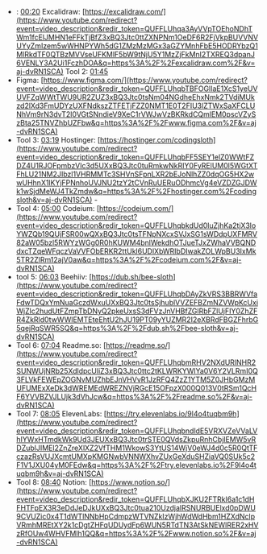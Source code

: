 - : [00:20](https://www.youtube.com/watch?v=aj-dvRN1SCA&t=20s) Excalidraw: [https://excalidraw.com/](https://www.youtube.com/redirect?event=video_description&redir_token=QUFFLUhqa3AyVVpTOEhoNDhTWm1fcElJMHN1eFFkTjBfZ3xBQ3Jtc0ttZXNPNm1OeDF6R2FjVkpBUVVNVUYyZmIzem5wWHNPYWh5dG1ZMzMzMGx3aGZYMnhFbE5HODRYbzQ1MlRkdTF0QTBzMVVseUFKMlF5bW9tNjU5Y1MzZjFkMnI2TXREQ3dpanJ6VENLY3A2Ui1FczhDOA&q=https%3A%2F%2Fexcalidraw.com%2F&v=aj-dvRN1SCA) Tool 2: [01:45](https://www.youtube.com/watch?v=aj-dvRN1SCA&t=105s) 
- Figma: [https://www.figma.com/](https://www.youtube.com/redirect?event=video_description&redir_token=QUFFLUhqbTBFOGlIaE1XcS1yeUVUVFZqWWtTWU9UR2ZUZ3xBQ3Jtc0tsNm04NGdheEhxNmk2TVdiMUkzd2lXd3FmUDYzUXFNdkszZTFETjFZZ0NMT1E0T2FIU3lZTWxSaXFCLUNhVm9rN3dvT2l0VGtSNndieV9XeC1rVWJwVzBKRkdCQmlEM0pscVZySzBta25TNVZhbUZFbw&q=https%3A%2F%2Fwww.figma.com%2F&v=aj-dvRN1SCA) 
- Tool 3: [03:19](https://www.youtube.com/watch?v=aj-dvRN1SCA&t=199s) Hostinger: [https://hostinger.com/codingsloth](https://www.youtube.com/redirect?event=video_description&redir_token=QUFFLUhqbFF5SEY1elZ0WWtFZDZ4U1RJOFpmbzVlc3d5UXxBQ3Jtc0tuRmkwNkRIY0FyRElUM0l5WGtXTFhLU21NM2JIbzl1VHRMMTc3SHVnSFpnLXR2bEJoNlhZZ0dqOG5HX2wwUHhnX1lKYjFPNnhoUVJNU2tzY2tCVnRuUERuODhmcVg4eVZDZGJDWk1wSjdMeWJ4TkZmdw&q=https%3A%2F%2Fhostinger.com%2Fcodingsloth&v=aj-dvRN1SCA) - 
- Tool 4: [05:00](https://www.youtube.com/watch?v=aj-dvRN1SCA&t=300s) Codeium: [https://codeium.com/](https://www.youtube.com/redirect?event=video_description&redir_token=QUFFLUhqbkdUd0luZjhKa2tjX3loYWZQb19QUjFSR00wQXxBQ3Jtc0tsTFNpNXcxSVJxSG1sWDdpUXFMRV82aW05bzl5RWYzWGg0R0hKUWM4bnlWekdhOTJueTJxZWhaVVBQNDdxcTZqeWFqczVaVVFObERKR2ttUkl6UDlXbWRIbDIwakZOLWpBU3IxMk5TR2ZlRm12ajV0aw&q=https%3A%2F%2Fcodeium.com%2F&v=aj-dvRN1SCA) 
- tool 5: [06:03](https://www.youtube.com/watch?v=aj-dvRN1SCA&t=363s) Beehiiv: [https://dub.sh/bee-sloth](https://www.youtube.com/redirect?event=video_description&redir_token=QUFFLUhqbDAyZkVRS3BBRWVfaFdwTDQxYmNuaGczdWxuUXxBQ3Jtc0tsSjhublVVZEFBZmNZVWpKcUxiWjZlc2hudUtFZmpTbDNyQ2pkeUxsS3dFVzJnVHBfZGlRbFZlUjFIY0ZhZFR4ZkRld0twWWlEMTEteEhtU2hJU19PT09yYUZMR2I2eXBRdFBGZFhrbG5qejRqSWR5SQ&q=https%3A%2F%2Fdub.sh%2Fbee-sloth&v=aj-dvRN1SCA) 
- Tool 6: [07:04](https://www.youtube.com/watch?v=aj-dvRN1SCA&t=424s) Readme.so: [https://readme.so/](https://www.youtube.com/redirect?event=video_description&redir_token=QUFFLUhqbmRHV2NXdURlNHR2SUNWUjNRb25XdldpcUliZ3xBQ3Jtc0ttc2tKLWRKYWlYa0V6Y2VLRmI0Q3FLVkFEWEpZOGNvMUZhbEJnVHVvR1JzRFQ4ZzZ1YTM5Z0JHbGMzMUFUMExXeDk3dWREMEdWREZNVjRGcE15OFpzX000Q013V0tRSm1QcHF6YVVBZVJLUjk3dVhJcw&q=https%3A%2F%2Freadme.so%2F&v=aj-dvRN1SCA) 
- Tool 7: [08:05](https://www.youtube.com/watch?v=aj-dvRN1SCA&t=485s) ElevenLabs: [https://try.elevenlabs.io/9l4o4tuqbm9h](https://www.youtube.com/redirect?event=video_description&redir_token=QUFFLUhqbndldE5VRXVZeVVaLVhIYWxHTmdkWk9Ud3JEUXxBQ3Jtc0trSTE0QVdsZkpuRnhCbjlEMW5vRDZublJIMEl2ZnZreXlXZ2VfTHM1WkowS3YtUS14WjV0eWJ4d0c5R0QtTFczazRsVUJXcmtUMXpKMGNwbVNNWXhvZUxGeXduSHZiaVQ0SUk5c2F1V1JXU04yM0FEdw&q=https%3A%2F%2Ftry.elevenlabs.io%2F9l4o4tuqbm9h&v=aj-dvRN1SCA) 
- Tool 8: [08:40](https://www.youtube.com/watch?v=aj-dvRN1SCA&t=520s) Notion: [https://www.notion.so/](https://www.youtube.com/redirect?event=video_description&redir_token=QUFFLUhqbXJKU2FTRkl6a1c1dHFHTFpEX3R3eDdJeDJkUXxBQ3Jtc0tua210UzdjalRSNURBUElxd0pDWU9CVUZic0x4T1dWTlNNbHpCdmpzWTVNZkIzWjhWdWdHbm1HZXdNclpVRmhMREtXY2k1cDgtZHFqUDUydFp6WUN5RTdTN3AtSkNEWlRER2xHVzRfOUw4WHVFMlh1QQ&q=https%3A%2F%2Fwww.notion.so%2F&v=aj-dvRN1SCA)